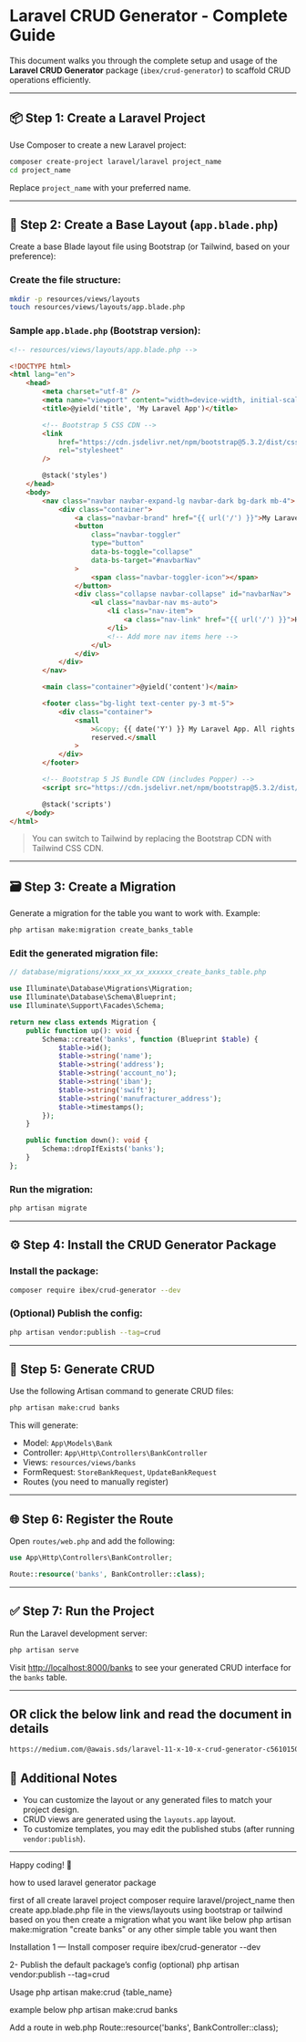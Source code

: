 # Laravel CRUD Generator - Complete Guide

This document walks you through the complete setup and usage of the **Laravel CRUD Generator** package (`ibex/crud-generator`) to scaffold CRUD operations efficiently.

---

## 📦 Step 1: Create a Laravel Project

Use Composer to create a new Laravel project:

```bash
composer create-project laravel/laravel project_name
cd project_name
```

Replace `project_name` with your preferred name.

---

## 🧱 Step 2: Create a Base Layout (`app.blade.php`)

Create a base Blade layout file using Bootstrap (or Tailwind, based on your preference):

### Create the file structure:

```bash
mkdir -p resources/views/layouts
touch resources/views/layouts/app.blade.php
```

### Sample `app.blade.php` (Bootstrap version):

```html
<!-- resources/views/layouts/app.blade.php -->

<!DOCTYPE html>
<html lang="en">
    <head>
        <meta charset="utf-8" />
        <meta name="viewport" content="width=device-width, initial-scale=1" />
        <title>@yield('title', 'My Laravel App')</title>

        <!-- Bootstrap 5 CSS CDN -->
        <link
            href="https://cdn.jsdelivr.net/npm/bootstrap@5.3.2/dist/css/bootstrap.min.css"
            rel="stylesheet"
        />

        @stack('styles')
    </head>
    <body>
        <nav class="navbar navbar-expand-lg navbar-dark bg-dark mb-4">
            <div class="container">
                <a class="navbar-brand" href="{{ url('/') }}">My Laravel App</a>
                <button
                    class="navbar-toggler"
                    type="button"
                    data-bs-toggle="collapse"
                    data-bs-target="#navbarNav"
                >
                    <span class="navbar-toggler-icon"></span>
                </button>
                <div class="collapse navbar-collapse" id="navbarNav">
                    <ul class="navbar-nav ms-auto">
                        <li class="nav-item">
                            <a class="nav-link" href="{{ url('/') }}">Home</a>
                        </li>
                        <!-- Add more nav items here -->
                    </ul>
                </div>
            </div>
        </nav>

        <main class="container">@yield('content')</main>

        <footer class="bg-light text-center py-3 mt-5">
            <div class="container">
                <small
                    >&copy; {{ date('Y') }} My Laravel App. All rights
                    reserved.</small
                >
            </div>
        </footer>

        <!-- Bootstrap 5 JS Bundle CDN (includes Popper) -->
        <script src="https://cdn.jsdelivr.net/npm/bootstrap@5.3.2/dist/js/bootstrap.bundle.min.js"></script>

        @stack('scripts')
    </body>
</html>
```

> You can switch to Tailwind by replacing the Bootstrap CDN with Tailwind CSS CDN.

---

## 🗃️ Step 3: Create a Migration

Generate a migration for the table you want to work with. Example:

```bash
php artisan make:migration create_banks_table
```

### Edit the generated migration file:

```php
// database/migrations/xxxx_xx_xx_xxxxxx_create_banks_table.php

use Illuminate\Database\Migrations\Migration;
use Illuminate\Database\Schema\Blueprint;
use Illuminate\Support\Facades\Schema;

return new class extends Migration {
    public function up(): void {
        Schema::create('banks', function (Blueprint $table) {
            $table->id();
            $table->string('name');
            $table->string('address');
            $table->string('account_no');
            $table->string('iban');
            $table->string('swift');
            $table->string('manufracturer_address');
            $table->timestamps();
        });
    }

    public function down(): void {
        Schema::dropIfExists('banks');
    }
};
```

### Run the migration:

```bash
php artisan migrate
```

---

## ⚙️ Step 4: Install the CRUD Generator Package

### Install the package:

```bash
composer require ibex/crud-generator --dev
```

### (Optional) Publish the config:

```bash
php artisan vendor:publish --tag=crud
```

---

## 🚀 Step 5: Generate CRUD

Use the following Artisan command to generate CRUD files:

```bash
php artisan make:crud banks
```

This will generate:

-   Model: `App\Models\Bank`
-   Controller: `App\Http\Controllers\BankController`
-   Views: `resources/views/banks`
-   FormRequest: `StoreBankRequest`, `UpdateBankRequest`
-   Routes (you need to manually register)

---

## 🌐 Step 6: Register the Route

Open `routes/web.php` and add the following:

```php
use App\Http\Controllers\BankController;

Route::resource('banks', BankController::class);
```

---

## ✅ Step 7: Run the Project

Run the Laravel development server:

```bash
php artisan serve
```

Visit [http://localhost:8000/banks](http://localhost:8000/banks) to see your generated CRUD interface for the `banks` table.

---

## OR click the below link and read the document in details

```bash
https://medium.com/@awais.sds/laravel-11-x-10-x-crud-generator-c5610150f268
```

## 📌 Additional Notes

-   You can customize the layout or any generated files to match your project design.
-   CRUD views are generated using the `layouts.app` layout.
-   To customize templates, you may edit the published stubs (after running `vendor:publish`).

---

Happy coding! 🎉

how to used laravel generator package

first of all create laravel project
composer require laravel/project_name
then create app.blade.php file in the views/layouts
using bootstrap or tailwind based on you
then create a migration what you want like below
php artisan make:migration "create banks"
or any other simple table you want
then

Installation
1 — Install
composer require ibex/crud-generator --dev

2- Publish the default package’s config (optional)
php artisan vendor:publish --tag=crud

Usage
php artisan make:crud {table_name}

example below
php artisan make:crud banks

Add a route in web.php
Route::resource('banks', BankController::class);
